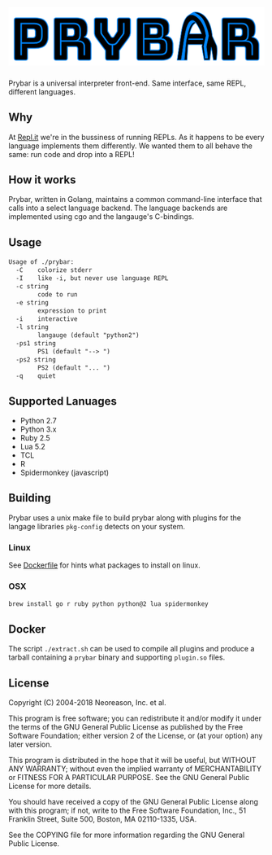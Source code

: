 # ![Prybar](logo.svg)

Prybar is a universal interpreter front-end. Same interface, same REPL, different languages. 

## Why

At [Repl.it](https://repl.it) we're in the bussiness of running REPLs. As it happens to be
every language implements them differently. We wanted them to all behave the same: run code and drop into a REPL!

## How it works

Prybar, written in Golang, maintains a common command-line interface that calls into 
a select language backend. The language backends are implemented using cgo and the langauge's C-bindings.

## Usage

```
Usage of ./prybar:
  -C	colorize stderr
  -I	like -i, but never use language REPL
  -c string
    	code to run
  -e string
    	expression to print
  -i	interactive
  -l string
    	langauge (default "python2")
  -ps1 string
    	PS1 (default "--> ")
  -ps2 string
    	PS2 (default "... ")
  -q	quiet
```

## Supported Lanuages
* Python 2.7
* Python 3.x
* Ruby 2.5
* Lua 5.2
* TCL
* R
* Spidermonkey (javascript)

## Building

Prybar uses a unix make file to build prybar along with plugins for the langage libraries `pkg-config` detects on your system.

### Linux

See [Dockerfile](Dockerfile) for hints what packages to install on linux.

### OSX

```
brew install go r ruby python python@2 lua spidermonkey
```

## Docker

The script `./extract.sh` can be used to compile all plugins and produce a tarball containing a `prybar` binary and supporting `plugin.so` files.

## License

   Copyright (C) 2004-2018 Neoreason, Inc.  et al.

   This program is free software; you can redistribute it and/or
   modify it under the terms of the GNU General Public License
   as published by the Free Software Foundation; either version 2
   of the License, or (at your option) any later version.

   This program is distributed in the hope that it will be useful,
   but WITHOUT ANY WARRANTY; without even the implied warranty of
   MERCHANTABILITY or FITNESS FOR A PARTICULAR PURPOSE.  See the
   GNU General Public License for more details.

   You should have received a copy of the GNU General Public License
   along with this program; if not, write to the Free Software
   Foundation, Inc., 51 Franklin Street, Suite 500, Boston, MA  02110-1335, USA.

   See the COPYING file for more information regarding the GNU General
   Public License.
